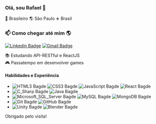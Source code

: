 ### Olá, sou Rafael 👋

🏡 Brasileiro 🌎 São Paulo ✈️ Brasil

### 📫 Como chegar até mim 🌎
[![Linkedin Badge](https://img.shields.io/badge/-Rafael_Cecatto-blue?style=flat-square&logo=Linkedin&logoColor=white&link=https://www.linkedin.com/in/rafaelggcecatto/)](https://www.linkedin.com/in/rafaelggcecatto/)
[![Gmail Badge](https://img.shields.io/badge/-rafael.gcecatto@gmail.com-ea4335?style=flat-square&logo=gmail&logoColor=white&link=mailto:rafael.gcecatto@gmail.com)](mailto:rafael.gcecatto@gmail.com)

📚 Estudando API-RESTful e ReactJS <br />
🎮 Passatempo em desenvolver games <br />

<!--
### Spotify🎧

[<img src="" alt="rafaelgckto Spotify Playing" width="150px" />]()
-->

#### Habilidades e Experiência
* ![HTML5 Bagde](https://img.shields.io/badge/-HTML5-e34f26?style=plastic&logo=html5&logoColor=white)
![CSS3 Bagde](https://img.shields.io/badge/-CSS3-1572b6?style=plastic&logo=css3&logoColor=white)
![JavaScript Bagde](https://img.shields.io/badge/-JavaScript-f7df1e?style=plastic&logo=javascript&logoColor=white)
![React Bagde](https://img.shields.io/badge/-React-61dafb?style=plastic&logo=react&logoColor=white)
* ![C_Sharp Bagde](https://img.shields.io/badge/-C_Sharp-239120?style=plastic&logo=csharp&logoColor=white)
![Java Bagde](https://img.shields.io/badge/-Java-007396?style=plastic&logo=java&logoColor=white)
* ![Microsoft_SQL_Server Bagde](https://img.shields.io/badge/-Microsoft_SQL_Server-cc2927?style=plastic&logo=microsoftsqlserver&logoColor=white)
![MySQL Bagde](https://img.shields.io/badge/-MySQL-4479a1?style=plastic&logo=mysql&logoColor=white)
![MongoDB Bagde](https://img.shields.io/badge/-MongoDB-47a248?style=plastic&logo=mongodb&logoColor=white)
* ![Git Bagde](https://img.shields.io/badge/-Git-f05032?style=plastic&logo=git&logoColor=white)
![GitHub Bagde](https://img.shields.io/badge/-GitHub-181717?style=plastic&logo=github&logoColor=white)
* ![Unity Bagde](https://img.shields.io/badge/-Unity-000000?style=plastic&logo=unity&logoColor=white)
![Blender Bagde](https://img.shields.io/badge/-Blender-f5792a?style=plastic&logo=blender&logoColor=white)

Obrigado pelo visita!

<!--
**rafaelgckto/rafaelgckto** is a ✨ _special_ ✨ repository because its `README.md` (this file) appears on your GitHub profile.

Here are some ideas to get you started:

- 🔭 I’m currently working on ...
- 🌱 I’m currently learning ...
- 👯 I’m looking to collaborate on ...
- 🤔 I’m looking for help with ...
- 💬 Ask me about ...
- 📫 How to reach me: ...
- 😄 Pronouns: ...
- ⚡ Fun fact: ...
-->
